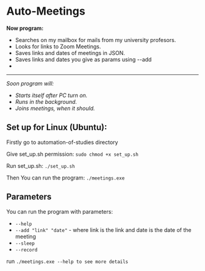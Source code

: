 # Auto-Meetings

**Now program:**

- Searches on my mailbox for mails from my university profesors.
- Looks for links to Zoom Meetings.
- Saves links and dates of meetings in JSON.
- Saves links and dates you give as params using --add
- 

- ---------------------------------------------
*Soon program will:*

- *Starts itself after PC turn on.*
- *Runs in the background.*
- *Joins meetings, when it should.*

## Set up for Linux (Ubuntu):

Firstly go to automation-of-studies directory <p>
Give set_up.sh permission: `sudo chmod +x set_up.sh` <p>
Run set_up.sh: `./set_up.sh` <p>
Then You can run the program: `./meetings.exe`

## Parameters

You can run the program with parameters:

- `--help`
- `--add "link" "date"` - where link is the link and date is the date of the meeting
- `--sleep`
- `--record`

run `./meetings.exe --help to see more details`